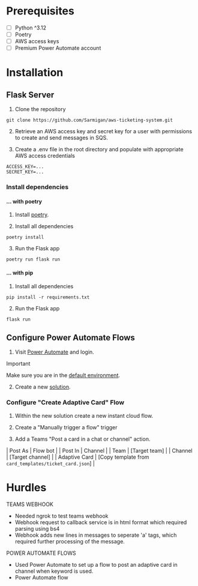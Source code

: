 # Prerequisites
- [ ] Python ^3.12
- [ ] Poetry
- [ ] AWS access keys
- [ ] Premium Power Automate account

# Installation

## Flask Server
1. Clone the repository
```
git clone https://github.com/Sarmigan/aws-ticketing-system.git
```

2. Retrieve an AWS access key and secret key for a user with permissions to create and send messages in SQS.

3. Create a .env file in the root directory and populate with appropriate AWS access credentials
```
ACCESS_KEY=...
SECRET_KEY=...
```

### Install dependencies
#### ... with poetry
1. Install [poetry](https://python-poetry.org/docs/).

2. Install all dependencies
```
poetry install
```

3. Run the Flask app
```
poetry run flask run
```

#### ... with pip
1. Install all dependencies
```
pip install -r requirements.txt
```

2. Run the Flask app
```
flask run
```

## Configure Power Automate Flows

1. Visit [Power Automate](https://make.powerautomate.com/) and login.

> [!IMPORTANT]
> Make sure you are in the [default environment](https://learn.microsoft.com/en-us/power-platform/admin/environments-overview#the-default-environment).

2. Create a new [solution](https://learn.microsoft.com/en-us/power-automate/overview-solution-flows).

### Configure "Create Adaptive Card" Flow

1. Within the new solution create a new instant cloud flow.

2. Create a "Manually trigger a flow" trigger

3. Add a Teams "Post a card in a chat or channel" action.

|  Post As  |  Flow bot  |
|  Post In  |  Channel  |
|  Team  |  [Target team]  |
|  Channel  |  [Target channel]  |
|  Adaptive Card  |  [Copy template from `card_templates/ticket_card.json`]  |

# Hurdles

TEAMS WEBHOOK
- Needed ngrok to test teams webhook
- Webhook request to callback service is in html format which required parsing using bs4
- Webhook adds new lines in messages to seperate 'a' tags, which required further processing of the message.

POWER AUTOMATE FLOWS
- Used Power Automate to set up a flow to post an adaptive card in channel when keyword is used.
- Power Automate flow